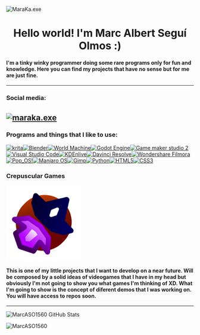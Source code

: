 <p align="left"> <img src="https://komarev.com/ghpvc/?username=MarcASO1560&label=Profile%20views&color=green&style=flat" alt="MaraKa.exe" /> </p>
<h1 align="center"><strong>Hello world! I'm Marc Albert Seguí Olmos :)</strong></h1>

#### I'm a tinky winky programmer doing some rare programs only for fun and knowledge. Here you can find my projects that have no sense but for me are just fine.
---
### Social media:
<a href="https://instagram.com/maraka.exe" target="blank"><img align="center" src="https://cdn-icons-png.flaticon.com/512/174/174855.png" alt="maraka.exe" height="40" width="40" /></a>
---
### Programs and things that I like to use:
<p align="left"><a href="https://krita.org/es/"><img src="https://upload.wikimedia.org/wikipedia/commons/7/73/Calligrakrita-base.svg" alt="krita" width="40" height="40"/></a><a href="https://www.blender.org/"><img src="https://upload.wikimedia.org/wikipedia/commons/thumb/0/0c/Blender_logo_no_text.svg/939px-Blender_logo_no_text.svg.png"alt="Blender" width="50" height="40"/></a><a href="https://www.world-machine.com/"><img src="https://www.world-machine.com/images/logo_big_bw.png" alt="World Machine" width="105" height="40"/></a><a href="https://godotengine.org/"><img src="https://upload.wikimedia.org/wikipedia/commons/thumb/6/6a/Godot_icon.svg/2048px-Godot_icon.svg.png" alt="Godot Engine" width="40" height="40"/></a><a href="https://gamemaker.io/en/gamemaker"><img src="https://img.utdstc.com/icon/09b/8c5/09b8c56ebaf0e8528022d175284f4ff0ba793b664086c5c5e668879cf4a06245:200" alt="Game maker studio 2" width="40" height="40"/></a><a href="https://code.visualstudio.com/"><img src="https://upload.wikimedia.org/wikipedia/commons/thumb/9/9a/Visual_Studio_Code_1.35_icon.svg/2048px-Visual_Studio_Code_1.35_icon.svg.png" alt="Visual Studio Code" width="40" height="40"/></a><a href="https://kdenlive.org/es/"><img src="https://img.utdstc.com/icon/6b8/f14/6b8f14f03badb6d1ebccfd1ee222a04757d8d93704ad57184861429c3438cf9f:200" alt="KDEnlive" width="40" height="40"/></a><a href="https://www.blackmagicdesign.com/products/davinciresolve"><img src="https://upload.wikimedia.org/wikipedia/commons/thumb/9/90/DaVinci_Resolve_17_logo.svg/1200px-DaVinci_Resolve_17_logo.svg.png" alt="Davinci Resolve" width="40" height="40"/></a><a href="https://filmora.wondershare.net/filmora-video-editor.html?gclid=CjwKCAjw-rOaBhA9EiwAUkLV4us8awCNM02QWzibmAW4TcRuqu2NBB-dFvMdu1lx3HW1X15hw53eDxoC-zUQAvD_BwE"><img src="https://img.icons8.com/color/480/filmora.png" alt="Wondershare Filmora" width="40" height="40"/></a><a href="https://pop.system76.com/"><img src="https://i.redd.it/ms9je823h6y31.png" alt="Pop_OS!" width="40" height="40"/></a><a href="https://manjaro.org/"><img src="https://cdrwimg.s3.dualstack.eu-west-1.amazonaws.com/original/1X/d90e746a72ab1fd0d3e9638477e456ab4b4767cd.png" alt="Manjaro OS" width="40" height="40"/></a><a href="https://www.gimp.org/"><img src="https://upload.wikimedia.org/wikipedia/commons/thumb/4/45/The_GIMP_icon_-_gnome.svg/1200px-The_GIMP_icon_-_gnome.svg.png" alt="Gimp" width="40" height="40"/></a><a href="https://www.python.org/"><img src="https://cdn3.iconfinder.com/data/icons/logos-and-brands-adobe/512/267_Python-512.png" alt="Python" width="40" height="40"/></a><a href="https://www.w3.org/html/"><img src="https://cdn-icons-png.flaticon.com/512/1216/1216733.png" alt="HTML5" width="40" height="40"/></a><a href="https://www.w3.org/html/"><img src="https://cdn-icons-png.flaticon.com/512/732/732190.png" alt="CSS3" width="40" height="40"/></a></p>

<h3>Crepuscular Games</h3>

<img align="center" src="Crepuscular_Games_Logo.png" alt="drawing" width="200" />

#### This is one of my little projects that I want to develop on a near future. Will be composed by a solid ideas of videogames that I have in my head but obviously I'm not going to show you what games I'm thinking of XD. What I'm going to show is the concept of diferent demos that I was working on. You will have access to repos soon. 
---
![MarcASO1560 GitHub Stats](https://github-readme-stats.vercel.app/api?username=MarcASO1560&show_icons=true&theme=dark)
<p><img align="left" src="https://github-readme-stats.vercel.app/api/top-langs?username=MarcASO1560&show_icons=true&locale=en" alt="MarcASO1560" /></p>
